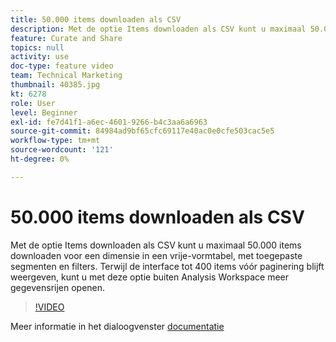 ```yaml
---
title: 50.000 items downloaden als CSV
description: Met de optie Items downloaden als CSV kunt u maximaal 50.000 items downloaden voor een dimensie in een vrije-vormtabel, met toegepaste segmenten en filters. Terwijl de interface tot 400 items vóór paginering blijft weergeven, kunt u met deze optie buiten Analysis Workspace meer gegevensrijen openen.
feature: Curate and Share
topics: null
activity: use
doc-type: feature video
team: Technical Marketing
thumbnail: 40385.jpg
kt: 6278
role: User
level: Beginner
exl-id: fe7d41f1-a6ec-4601-9266-b4c3aa6a6963
source-git-commit: 84984ad9bf65cfc69117e40ac0e0cfe503cac5e5
workflow-type: tm+mt
source-wordcount: '121'
ht-degree: 0%

---
```


# 50.000 items downloaden als CSV

Met de optie Items downloaden als CSV kunt u maximaal 50.000 items downloaden voor een dimensie in een vrije-vormtabel, met toegepaste segmenten en filters. Terwijl de interface tot 400 items vóór paginering blijft weergeven, kunt u met deze optie buiten Analysis Workspace meer gegevensrijen openen.

>[!VIDEO](https://video.tv.adobe.com/v/40385/?quality=12&learn=on)

Meer informatie in het dialoogvenster [documentatie](https://experienceleague.adobe.com/docs/analytics/analyze/analysis-workspace/curate-share/download-send.html?lang=nl-NL)
